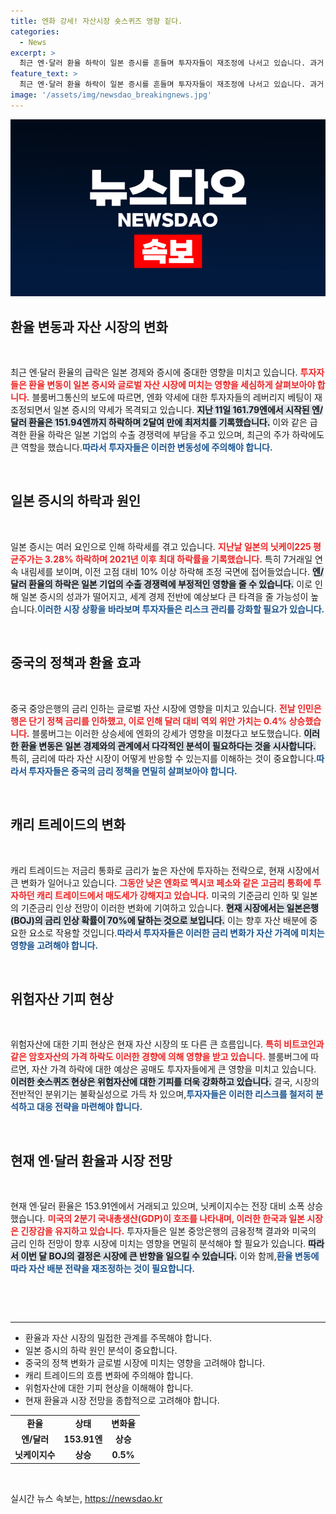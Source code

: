 ```yaml
---
title: 엔화 강세! 자산시장 숏스퀴즈 영향 짙다.
categories:
  - News
excerpt: >
  최근 엔·달러 환율 하락이 일본 증시를 흔들며 투자자들이 재조정에 나서고 있습니다. 과거 레버리지 베팅의 재평가가 불러온 7거래일 연속 하락은 기업 수출 경쟁력에 부담을 주고 있습니다.
feature_text: >
  최근 엔·달러 환율 하락이 일본 증시를 흔들며 투자자들이 재조정에 나서고 있습니다. 과거 레버리지 베팅의 재평가가 불러온 7거래일 연속 하락은 기업 수출 경쟁력에 부담을 주고 있습니다.
image: '/assets/img/newsdao_breakingnews.jpg'
---
```


<p><img src="/assets/img/newsdao_breakingnews.jpg" alt="koreaapp 속보" /></p>

<h2 data-ke-size="size26">환율 변동과 자산 시장의 변화</h2>

<p data-ke-size="size16">&nbsp;</p> 

<p>최근 엔·달러 환율의 급락은 일본 경제와 증시에 중대한 영향을 미치고 있습니다. <b><span style="color: #ee2323;">투자자들은 환율 변동이 일본 증시와 글로벌 자산 시장에 미치는 영향을 세심하게 살펴보아야 합니다.</span></b> 블룸버그통신의 보도에 따르면, 엔화 약세에 대한 투자자들의 레버리지 베팅이 재조정되면서 일본 증시의 약세가 목격되고 있습니다. <b><span style="background-color: #21538527;">지난 11일 161.79엔에서 시작된 엔/달러 환율은 151.94엔까지 하락하며 2달여 만에 최저치를 기록했습니다.</span></b> 이와 같은 급격한 환율 하락은 일본 기업의 수출 경쟁력에 부담을 주고 있으며, 최근의 주가 하락에도 큰 역할을 했습니다.<b><span style="color: #1a5490;">따라서 투자자들은 이러한 변동성에 주의해야 합니다.</span></b></p>

<p data-ke-size="size16">&nbsp;</p>

<h2 data-ke-size="size26">일본 증시의 하락과 원인</h2>

<p data-ke-size="size16">&nbsp;</p>

<p>일본 증시는 여러 요인으로 인해 하락세를 겪고 있습니다. <b><span style="color: #ee2323;">지난날 일본의 닛케이225 평균주가는 3.28% 하락하며 2021년 이후 최대 하락률을 기록했습니다.</span></b> 특히 7거래일 연속 내림세를 보이며, 이전 고점 대비 10% 이상 하락해 조정 국면에 접어들었습니다. <b><span style="background-color: #21538527;">엔/달러 환율의 하락은 일본 기업의 수출 경쟁력에 부정적인 영향을 줄 수 있습니다.</span></b> 이로 인해 일본 증시의 성과가 떨어지고, 세계 경제 전반에 예상보다 큰 타격을 줄 가능성이 높습니다.<b><span style="color: #1a5490;">이러한 시장 상황을 바라보며 투자자들은 리스크 관리를 강화할 필요가 있습니다.</span></b></p>

<p data-ke-size="size16">&nbsp;</p>

<h2 data-ke-size="size26">중국의 정책과 환율 효과</h2>

<p data-ke-size="size16">&nbsp;</p>

<p>중국 중앙은행의 금리 인하는 글로벌 자산 시장에 영향을 미치고 있습니다. <b><span style="color: #ee2323;">전날 인민은행은 단기 정책 금리를 인하했고, 이로 인해 달러 대비 역외 위안 가치는 0.4% 상승했습니다.</span></b> 블룸버그는 이러한 상승세에 엔화의 강세가 영향을 미쳤다고 보도했습니다. <b><span style="background-color: #21538527;">이러한 환율 변동은 일본 경제와의 관계에서 다각적인 분석이 필요하다는 것을 시사합니다.</span></b> 특히, 금리에 따라 자산 시장이 어떻게 반응할 수 있는지를 이해하는 것이 중요합니다.<b><span style="color: #1a5490;">따라서 투자자들은 중국의 금리 정책을 면밀히 살펴보아야 합니다.</span></b></p>

<p data-ke-size="size16">&nbsp;</p>

<h2 data-ke-size="size26">캐리 트레이드의 변화</h2>

<p data-ke-size="size16">&nbsp;</p>

<p>캐리 트레이드는 저금리 통화로 금리가 높은 자산에 투자하는 전략으로, 현재 시장에서 큰 변화가 일어나고 있습니다. <b><span style="color: #ee2323;">그동안 낮은 엔화로 멕시코 페소와 같은 고금리 통화에 투자하던 캐리 트레이드에서 매도세가 강해지고 있습니다.</span></b> 미국의 기준금리 인하 및 일본의 기준금리 인상 전망이 이러한 변화에 기여하고 있습니다. <b><span style="background-color: #21538527;">현재 시장에서는 일본은행(BOJ)의 금리 인상 확률이 70%에 달하는 것으로 보입니다.</span></b> 이는 향후 자산 배분에 중요한 요소로 작용할 것입니다.<b><span style="color: #1a5490;">따라서 투자자들은 이러한 금리 변화가 자산 가격에 미치는 영향을 고려해야 합니다.</span></b></p>

<p data-ke-size="size16">&nbsp;</p>

<h2 data-ke-size="size26">위험자산 기피 현상</h2>

<p data-ke-size="size16">&nbsp;</p>

<p>위험자산에 대한 기피 현상은 현재 자산 시장의 또 다른 큰 흐름입니다. <b><span style="color: #ee2323;">특히 비트코인과 같은 암호자산의 가격 하락도 이러한 경향에 의해 영향을 받고 있습니다.</span></b> 블룸버그에 따르면, 자산 가격 하락에 대한 예상은 공매도 투자자들에게 큰 영향을 미치고 있습니다. <b><span style="background-color: #21538527;">이러한 숏스퀴즈 현상은 위험자산에 대한 기피를 더욱 강화하고 있습니다.</span></b> 결국, 시장의 전반적인 분위기는 불확실성으로 가득 차 있으며,<b><span style="color: #1a5490;">투자자들은 이러한 리스크를 철저히 분석하고 대응 전략을 마련해야 합니다.</span></b></p>

<p data-ke-size="size16">&nbsp;</p>

<h2 data-ke-size="size26">현재 엔·달러 환율과 시장 전망</h2>

<p data-ke-size="size16">&nbsp;</p>

<p>현재 엔·달러 환율은 153.91엔에서 거래되고 있으며, 닛케이지수는 전장 대비 소폭 상승했습니다. <b><span style="color: #ee2323;">미국의 2분기 국내총생산(GDP)이 호조를 나타내며, 이러한 한국과 일본 시장은 긴장감을 유지하고 있습니다.</span></b> 투자자들은 일본 중앙은행의 금융정책 결과와 미국의 금리 인하 전망이 향후 시장에 미치는 영향을 면밀히 분석해야 할 필요가 있습니다. <b><span style="background-color: #21538527;">따라서 이번 달 BOJ의 결정은 시장에 큰 반향을 일으킬 수 있습니다.</span></b> 이와 함께,<b><span style="color: #1a5490;">환율 변동에 따라 자산 배분 전략을 재조정하는 것이 필요합니다.</span></b></p>

<p data-ke-size="size16">&nbsp;</p>

<p data-ke-size="size16">&nbsp;</p>

<hr />

<ul>
  <li>환율과 자산 시장의 밀접한 관계를 주목해야 합니다.</li>
  <li>일본 증시의 하락 원인 분석이 중요합니다.</li>
  <li>중국의 정책 변화가 글로벌 시장에 미치는 영향을 고려해야 합니다.</li>
  <li>캐리 트레이드의 흐름 변화에 주의해야 합니다.</li>
  <li>위험자산에 대한 기피 현상을 이해해야 합니다.</li>
  <li>현재 환율과 시장 전망을 종합적으로 고려해야 합니다.</li>
</ul>

<table style="width: 100%;">
  <tr>
    <td style="text-align: center; height: 17px;"><b>환율</b></td>
    <td style="text-align: center; height: 17px;"><b>상태</b></td>
    <td style="text-align: center; height: 17px;"><b>변화율</b></td>
  </tr>
  <tr>
    <td style="text-align: center; height: 17px;"><b>엔/달러</b></td>
    <td style="text-align: center; height: 17px;"><b>153.91엔</b></td>
    <td style="text-align: center; height: 17px;"><b>상승</b></td>
  </tr>
  <tr>
    <td style="text-align: center; height: 17px;"><b>닛케이지수</b></td>
    <td style="text-align: center; height: 17px;"><b>상승</b></td>
    <td style="text-align: center; height: 17px;"><b>0.5%</b></td>
  </tr>
</table>

<p data-ke-size="size16">&nbsp;</p>
실시간 뉴스 속보는, <a href="https://newsdao.kr" rel="dofollow">https://newsdao.kr</a>


